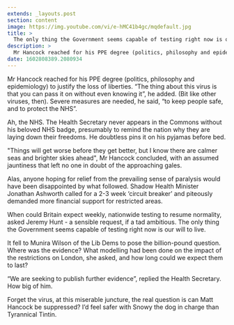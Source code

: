 ```yaml
--- 
extends: _layouts.post 
section: content 
image: https://img.youtube.com/vi/e-hMC41b4gc/mqdefault.jpg 
title: > 
  The only thing the Government seems capable of testing right now is our will to live 
description: > 
  Mr Hancock reached for his PPE degree (politics, philosophy and epidemiology) to justify the loss of liberties.“The thing about this virus is that you can pass it on without even knowing it”, he added.When could Britain expect weekly, nationwide testing to resume normality, asked Jeremy Hunt - a sensible request, if a tad ambitious.The only thing the Government seems capable of testing right now is our will to live.“We are seeking to publish further evidence”, replied the Health Secretary. 
date: 1602808389.2080934 
--- 
```

Mr Hancock reached for his PPE degree (politics, philosophy and epidemiology) to justify the loss of liberties. “The thing about this virus is that you can pass it on without even knowing it”, he added. (Bit like other viruses, then). Severe measures are needed, he said, “to keep people safe, and to protect the NHS”.

Ah, the NHS. The Health Secretary never appears in the Commons without his beloved NHS badge, presumably to remind the nation why they are laying down their freedoms. He doubtless pins it on his pyjamas before bed.

"Things will get worse before they get better, but I know there are calmer seas and brighter skies ahead", Mr Hancock concluded, with an assumed jauntiness that left no one in doubt of the approaching gales.

Alas, anyone hoping for relief from the prevailing sense of paralysis would have been disappointed by what followed. Shadow Health Minister Jonathan Ashworth called for a 2-3 week ‘circuit breaker’ and piteously demanded more financial support for restricted areas.

When could Britain expect weekly, nationwide testing to resume normality, asked Jeremy Hunt - a sensible request, if a tad ambitious. The only thing the Government seems capable of testing right now is our will to live.

It fell to Munira Wilson of the Lib Dems to pose the billion-pound question. Where was the evidence? What modelling had been done on the impact of the restrictions on London, she asked, and how long could we expect them to last?

“We are seeking to publish further evidence”, replied the Health Secretary. How big of him.

Forget the virus, at this miserable juncture, the real question is can Matt Hancock be suppressed? I’d feel safer with Snowy the dog in charge than Tyrannical Tintin.